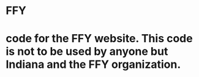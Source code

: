 # FFY
# code for the FFY website. This code is not to be used by anyone but Indiana and the FFY organization.
